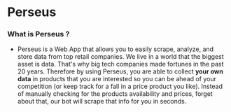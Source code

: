 # Perseus

### What is Perseus ?

- Perseus is a Web App that allows you to easily scrape, analyze, and store data from top retail companies.
  We live in a world that the biggest asset is data. That's why big tech companies made fortunes in the past 20 years.
  Therefore by using Perseus, you are able to collect **your own data** in products that you are interested so you can
  be ahead of your competition (or keep track for a fall in a price product you like). Instead of manually checking for the products
  availability and prices, forget about that, our bot will scrape that info for you in seconds.
